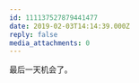 ```yaml
---
id: 111137527879441477
date: 2019-02-03T14:14:39.000Z
reply: false
media_attachments: 0
---
```


最后一天机会了。

